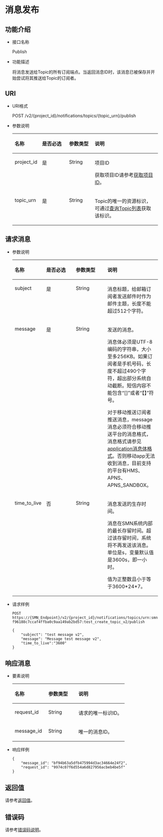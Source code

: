 # 消息发布<a name="ZH-CN_TOPIC_0036017304"></a>

## 功能介绍<a name="section34083598194741"></a>

-   接口名称

    Publish


-   功能描述

    将消息发送给Topic的所有订阅端点。当返回消息ID时，该消息已被保存并开始尝试将其推送给Topic的订阅者。


## URI<a name="section16663308194741"></a>

-   URI格式

    POST /v2/\{project\_id\}/notifications/topics/\{topic\_urn\}/publish


-   参数说明

    <a name="table59928756194741"></a>
    <table><thead align="left"><tr id="row4278206194741"><th class="cellrowborder" valign="top" width="16.66833316668333%" id="mcps1.1.5.1.1"><p id="p10990404194741"><a name="p10990404194741"></a><a name="p10990404194741"></a>名称</p>
    </th>
    <th class="cellrowborder" valign="top" width="19.04809519048095%" id="mcps1.1.5.1.2"><p id="p17807502194741"><a name="p17807502194741"></a><a name="p17807502194741"></a>是否必选</p>
    </th>
    <th class="cellrowborder" valign="top" width="17.858214178582145%" id="mcps1.1.5.1.3"><p id="p33121540194741"><a name="p33121540194741"></a><a name="p33121540194741"></a>参数类型</p>
    </th>
    <th class="cellrowborder" valign="top" width="46.42535746425357%" id="mcps1.1.5.1.4"><p id="p65599120194741"><a name="p65599120194741"></a><a name="p65599120194741"></a>说明</p>
    </th>
    </tr>
    </thead>
    <tbody><tr id="row26682115194741"><td class="cellrowborder" valign="top" width="16.66833316668333%" headers="mcps1.1.5.1.1 "><p id="p13767740194741"><a name="p13767740194741"></a><a name="p13767740194741"></a>project_id</p>
    </td>
    <td class="cellrowborder" valign="top" width="19.04809519048095%" headers="mcps1.1.5.1.2 "><p id="p41445161194741"><a name="p41445161194741"></a><a name="p41445161194741"></a>是</p>
    </td>
    <td class="cellrowborder" valign="top" width="17.858214178582145%" headers="mcps1.1.5.1.3 "><p id="p1614899194741"><a name="p1614899194741"></a><a name="p1614899194741"></a>String</p>
    </td>
    <td class="cellrowborder" valign="top" width="46.42535746425357%" headers="mcps1.1.5.1.4 "><p id="p55689039155337"><a name="p55689039155337"></a><a name="p55689039155337"></a>项目ID</p>
    <p id="p63697985194741"><a name="p63697985194741"></a><a name="p63697985194741"></a>获取项目ID请参考<a href="获取项目ID.md">获取项目ID</a>。</p>
    </td>
    </tr>
    <tr id="row63606429194741"><td class="cellrowborder" valign="top" width="16.66833316668333%" headers="mcps1.1.5.1.1 "><p id="p51847142194741"><a name="p51847142194741"></a><a name="p51847142194741"></a>topic_urn</p>
    </td>
    <td class="cellrowborder" valign="top" width="19.04809519048095%" headers="mcps1.1.5.1.2 "><p id="p38868943194741"><a name="p38868943194741"></a><a name="p38868943194741"></a>是</p>
    </td>
    <td class="cellrowborder" valign="top" width="17.858214178582145%" headers="mcps1.1.5.1.3 "><p id="p61376640194741"><a name="p61376640194741"></a><a name="p61376640194741"></a>String</p>
    </td>
    <td class="cellrowborder" valign="top" width="46.42535746425357%" headers="mcps1.1.5.1.4 "><p id="p5451938194741"><a name="p5451938194741"></a><a name="p5451938194741"></a>Topic的唯一的资源标识，可通过<a href="查询Topic列表.md">查询Topic列表</a>获取该标识。</p>
    </td>
    </tr>
    </tbody>
    </table>


## 请求消息<a name="section1142871194741"></a>

-   参数说明

    <a name="table49296942194741"></a>
    <table><thead align="left"><tr id="row13744451194741"><th class="cellrowborder" valign="top" width="17.52%" id="mcps1.1.5.1.1"><p id="p39558753194741"><a name="p39558753194741"></a><a name="p39558753194741"></a>名称</p>
    </th>
    <th class="cellrowborder" valign="top" width="22.48%" id="mcps1.1.5.1.2"><p id="p50142464194741"><a name="p50142464194741"></a><a name="p50142464194741"></a>是否必选</p>
    </th>
    <th class="cellrowborder" valign="top" width="23.21%" id="mcps1.1.5.1.3"><p id="p35007816194741"><a name="p35007816194741"></a><a name="p35007816194741"></a>参数类型</p>
    </th>
    <th class="cellrowborder" valign="top" width="36.79%" id="mcps1.1.5.1.4"><p id="p17060832194741"><a name="p17060832194741"></a><a name="p17060832194741"></a>说明</p>
    </th>
    </tr>
    </thead>
    <tbody><tr id="row65643809194741"><td class="cellrowborder" valign="top" width="17.52%" headers="mcps1.1.5.1.1 "><p id="p15548314194741"><a name="p15548314194741"></a><a name="p15548314194741"></a>subject</p>
    </td>
    <td class="cellrowborder" valign="top" width="22.48%" headers="mcps1.1.5.1.2 "><p id="p51453956194741"><a name="p51453956194741"></a><a name="p51453956194741"></a>是</p>
    </td>
    <td class="cellrowborder" valign="top" width="23.21%" headers="mcps1.1.5.1.3 "><p id="p7020935194741"><a name="p7020935194741"></a><a name="p7020935194741"></a>String</p>
    </td>
    <td class="cellrowborder" valign="top" width="36.79%" headers="mcps1.1.5.1.4 "><p id="p31824842194741"><a name="p31824842194741"></a><a name="p31824842194741"></a>消息标题，给邮箱订阅者发送邮件时作为邮件主题，长度不能超过512个字符。</p>
    </td>
    </tr>
    <tr id="row47751841194741"><td class="cellrowborder" valign="top" width="17.52%" headers="mcps1.1.5.1.1 "><p id="p42693949194741"><a name="p42693949194741"></a><a name="p42693949194741"></a>message</p>
    </td>
    <td class="cellrowborder" valign="top" width="22.48%" headers="mcps1.1.5.1.2 "><p id="p35657812194741"><a name="p35657812194741"></a><a name="p35657812194741"></a>是</p>
    </td>
    <td class="cellrowborder" valign="top" width="23.21%" headers="mcps1.1.5.1.3 "><p id="p2601680194741"><a name="p2601680194741"></a><a name="p2601680194741"></a>String</p>
    </td>
    <td class="cellrowborder" valign="top" width="36.79%" headers="mcps1.1.5.1.4 "><p id="p9409561194741"><a name="p9409561194741"></a><a name="p9409561194741"></a>发送的消息。</p>
    <p id="p23976982194741"><a name="p23976982194741"></a><a name="p23976982194741"></a>消息体必须是UTF-8编码的字符串，大小至多256KB。如果订阅者是手机号码，长度不超过490个字符，超出部分系统自动截断。短信内容不能包含“[]”或者“【】”符号。</p>
    <p id="p16561776267"><a name="p16561776267"></a><a name="p16561776267"></a>对于移动推送订阅者推送消息，message消息必须符合移动推送平台的消息格式，消息格式请参见<a href="application消息体格式.md">application消息体格式</a>。否则移动app无法收到消息，目前支持的平台有HMS、APNS、APNS_SANDBOX。</p>
    <a name="ul956721115202"></a><a name="ul956721115202"></a>
    </td>
    </tr>
    <tr id="row103682214520"><td class="cellrowborder" valign="top" width="17.52%" headers="mcps1.1.5.1.1 "><p id="p23681125515"><a name="p23681125515"></a><a name="p23681125515"></a>time_to_live</p>
    </td>
    <td class="cellrowborder" valign="top" width="22.48%" headers="mcps1.1.5.1.2 "><p id="p23681626518"><a name="p23681626518"></a><a name="p23681626518"></a>否</p>
    </td>
    <td class="cellrowborder" valign="top" width="23.21%" headers="mcps1.1.5.1.3 "><p id="p18075392520"><a name="p18075392520"></a><a name="p18075392520"></a>String</p>
    </td>
    <td class="cellrowborder" valign="top" width="36.79%" headers="mcps1.1.5.1.4 "><p id="p66191571978"><a name="p66191571978"></a><a name="p66191571978"></a>消息发送的生存时间。</p>
    <p id="p73858218511"><a name="p73858218511"></a><a name="p73858218511"></a>消息在SMN系统内部的最长存留时间。超过该存留时间，系统将不再发送该消息。单位是s，变量默认值是3600s，即一小时。</p>
    <p id="p163851021156"><a name="p163851021156"></a><a name="p163851021156"></a><span>值为正整</span><span>数</span>且小于等于3600*24*7。</p>
    </td>
    </tr>
    </tbody>
    </table>

-   请求样例

    ```
    POST https://{SMN_Endpoint}/v2/{project_id}/notifications/topics/urn:smn:regionId: f96188c7ccaf4ffba0c9aa149ab2bd57:test_create_topic_v2/publish
    ```

    ```
    {
        "subject": "test message v2",
        "message": "Message test message v2",
        "time_to_live":"3600"
    }
    ```


## 响应消息<a name="section43693179194741"></a>

-   要素说明

    <a name="table48990005194741"></a>
    <table><thead align="left"><tr id="row32165281194741"><th class="cellrowborder" valign="top" width="30.006999300069992%" id="mcps1.1.4.1.1"><p id="p55250992194741"><a name="p55250992194741"></a><a name="p55250992194741"></a>名称</p>
    </th>
    <th class="cellrowborder" valign="top" width="26.807319268073194%" id="mcps1.1.4.1.2"><p id="p46145363194741"><a name="p46145363194741"></a><a name="p46145363194741"></a>参数类型</p>
    </th>
    <th class="cellrowborder" valign="top" width="43.185681431856814%" id="mcps1.1.4.1.3"><p id="p46786931194741"><a name="p46786931194741"></a><a name="p46786931194741"></a>说明</p>
    </th>
    </tr>
    </thead>
    <tbody><tr id="row13112008194741"><td class="cellrowborder" valign="top" width="30.006999300069992%" headers="mcps1.1.4.1.1 "><p id="p55439693194741"><a name="p55439693194741"></a><a name="p55439693194741"></a>request_id</p>
    </td>
    <td class="cellrowborder" valign="top" width="26.807319268073194%" headers="mcps1.1.4.1.2 "><p id="p61430126194741"><a name="p61430126194741"></a><a name="p61430126194741"></a>String</p>
    </td>
    <td class="cellrowborder" valign="top" width="43.185681431856814%" headers="mcps1.1.4.1.3 "><p id="p9784341194741"><a name="p9784341194741"></a><a name="p9784341194741"></a>请求的唯一标识ID。</p>
    </td>
    </tr>
    <tr id="row19245029194741"><td class="cellrowborder" valign="top" width="30.006999300069992%" headers="mcps1.1.4.1.1 "><p id="p15343493194741"><a name="p15343493194741"></a><a name="p15343493194741"></a>message_id</p>
    </td>
    <td class="cellrowborder" valign="top" width="26.807319268073194%" headers="mcps1.1.4.1.2 "><p id="p34863430194741"><a name="p34863430194741"></a><a name="p34863430194741"></a>String</p>
    </td>
    <td class="cellrowborder" valign="top" width="43.185681431856814%" headers="mcps1.1.4.1.3 "><p id="p5365583194741"><a name="p5365583194741"></a><a name="p5365583194741"></a>唯一的消息ID。</p>
    </td>
    </tr>
    </tbody>
    </table>

-   响应样例

    ```
    {
        "message_id": "bf94b63a5dfb475994d3ac34664e24f2",
        "request_id": "9974c07f6d554a6d827956acbeb4be5f"
    }
    ```


## 返回值<a name="section56116278194741"></a>

请参考[返回值](返回值.md)。

## 错误码<a name="section73211020122511"></a>

请参考[错误码说明](错误码说明.md)。

